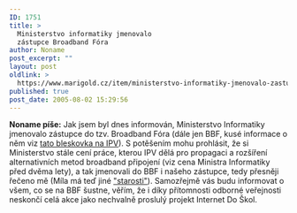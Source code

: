 ```yaml
---
ID: 1751
title: >
  Ministerstvo informatiky jmenovalo
  zástupce Broadband Fóra
author: Noname
post_excerpt: ""
layout: post
oldlink: >
  https://www.marigold.cz/item/ministerstvo-informatiky-jmenovalo-zastupce-broadband-fora
published: true
post_date: 2005-08-02 15:29:56
---
```

<p><strong>Noname píše:</strong> Jak jsem byl dnes informován, Ministerstvo Informatiky jmenovalo zástupce do tzv. Broadband Fóra (dále jen BBF, kusé informace o něm viz <a href="http://www.internetprovsechny.cz/blesk.php?cbl=202">tato bleskovka na IPV</a>). S potěšením mohu prohlásit, že si Ministerstvo stále cení  práce, kterou IPV dělá pro propagaci a rozšíření alternativních metod broadband připojení (viz cena Ministra Informatiky před dvěma lety), a tak jmenovali do BBF i našeho zástupce, tedy přesněji řečeno mě (Míla má teď jiné <a href="http://www.internetprovsechny.cz/blesk.php?cbl=201">"starosti"</a>). Samozřejmě vás budu informovat o všem, co se na BBF šustne, věřím, že i díky přítomnosti odborné veřejnosti neskončí celá akce jako nechvalně proslulý projekt Internet Do Škol.</p>
